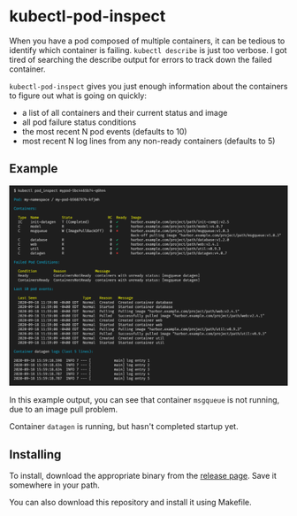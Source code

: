 # kubectl-pod-inspect

When you have a pod composed of multiple containers, it can be tedious to identify which container
is failing.  `kubectl describe` is just too verbose.  I got tired of searching the describe output for errors
to track down the failed container.

`kubectl-pod-inspect` gives you just enough information about the containers to figure out what is going on
quickly:

- a list of all containers and their current status and image
- all pod failure status conditions
- the most recent N pod events (defaults to 10)
- most recent N log lines from any non-ready containers (defaults to 5)

## Example

![screenshot](./doc/screenshot.png)

In this example output, you can see that container `msgqueue` is not running, due to an image pull problem.

Container `datagen` is running, but hasn't completed startup yet.

## Installing

To install, download the appropriate binary from the [release page](https://github.com/jpriebe/kubectl-pod-inspect/releases).  Save it somewhere in your path.

You can also download this repository and install it using Makefile.
